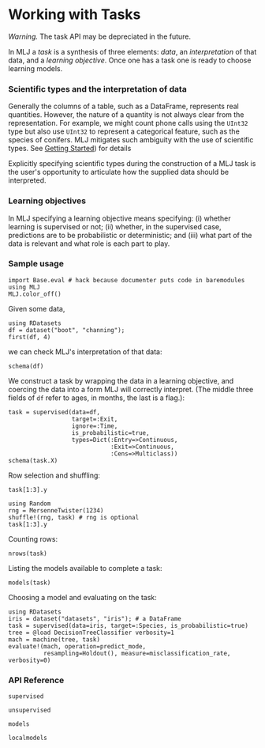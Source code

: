 # Working with Tasks

*Warning.* The task API may be depreciated in the future. 

In MLJ a *task* is a synthesis of three elements: *data*, an
*interpretation* of that data, and a *learning objective*. Once one has a
task one is ready to choose learning models.

### Scientific types and the interpretation of data

Generally the columns of a table, such as a DataFrame, represents real
quantities. However, the nature of a quantity is not always clear from
the representation. For example, we might count phone calls using the
`UInt32` type but also use `UInt32` to represent a categorical
feature, such as the species of conifers. MLJ mitigates such ambiguity
with the use of scientific types. See [Getting Started](index.md)) for details

Explicitly specifying scientific types during the construction of a
MLJ task is the user's opportunity to articulate how the supplied data
should be interpreted.


### Learning objectives

In MLJ specifying a learning objective means specifying: (i) whether
learning is supervised or not; (ii) whether, in the supervised case,
predictions are to be probabilistic or deterministic; and (iii) what
part of the data is relevant and what role is each part to play.


### Sample usage

```@setup 1
import Base.eval # hack because documenter puts code in baremodules
using MLJ
MLJ.color_off()
```

Given some data, 
    
```@example 1
using RDatasets
df = dataset("boot", "channing");
first(df, 4)
```

we can check MLJ's interpretation of that data:

```@example 1
schema(df)
```

We construct a task by wrapping the data in a learning objective, and
coercing the data into a form MLJ will correctly interpret. (The middle three
fields of `df` refer to ages, in months, the last is a flag.):

```@example 1
task = supervised(data=df,
                  target=:Exit,
                  ignore=:Time,
                  is_probabilistic=true,
                  types=Dict(:Entry=>Continuous,
                             :Exit=>Continuous,
                             :Cens=>Multiclass))
schema(task.X)
```

Row selection and shuffling:

```@example 1
task[1:3].y
```

```@example 1
using Random
rng = MersenneTwister(1234)
shuffle!(rng, task) # rng is optional
task[1:3].y
```

Counting rows:

```@example 1
nrows(task)
```

Listing the models available to complete a task:

```@example 1
models(task)
```

Choosing a model and evaluating on the task:

```@repl 1
using RDatasets
iris = dataset("datasets", "iris"); # a DataFrame
task = supervised(data=iris, target=:Species, is_probabilistic=true)
tree = @load DecisionTreeClassifier verbosity=1
mach = machine(tree, task)
evaluate!(mach, operation=predict_mode, 
          resampling=Holdout(), measure=misclassification_rate, verbosity=0)
```

### API Reference

```@docs
supervised
```

```@docs
unsupervised
```

```@docs
models
```

```@docs
localmodels
```
